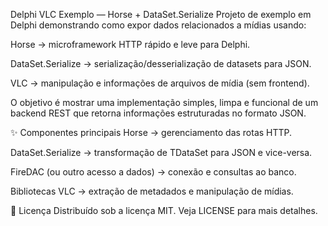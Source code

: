 Delphi VLC Exemplo — Horse + DataSet.Serialize
Projeto de exemplo em Delphi demonstrando como expor dados relacionados a mídias usando:

Horse → microframework HTTP rápido e leve para Delphi.

DataSet.Serialize → serialização/desserialização de datasets para JSON.

VLC → manipulação e informações de arquivos de mídia (sem frontend).

O objetivo é mostrar uma implementação simples, limpa e funcional de um backend REST que retorna informações estruturadas no formato JSON.

✨ Componentes principais
Horse → gerenciamento das rotas HTTP.

DataSet.Serialize → transformação de TDataSet para JSON e vice-versa.

FireDAC (ou outro acesso a dados) → conexão e consultas ao banco.

Bibliotecas VLC → extração de metadados e manipulação de mídias.

📄 Licença
Distribuído sob a licença MIT. Veja LICENSE para mais detalhes.
